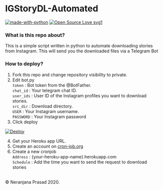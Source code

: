 <h1>IGStoryDL-Automated</h1>

[![made-with-python](https://img.shields.io/badge/Made%20with-Python-1f425f.svg)](https://www.python.org/) [![Open Source Love svg1](https://badges.frapsoft.com/os/v1/open-source.svg?v=103)](https://github.com/ellerbrock/open-source-badges/)

<h3>What is this repo about?</h3>
<p>This is a simple script written in python to automate downloading stories from Instagram. This will send you the downloaded files via a Telegram Bot<p>

<h3>How to deploy?</h3>

1) Fork this repo and change repository visibility to private.
2) Edit bot.py <br>
   `token` : Bot token from the @BotFather. <br>
   `chat_id` : Your telegram chat ID. <br>
   `user_ids` : User ID of the Instagram profiles you want to download stories. <br>
   `src_dir` : Download directory. <br>
   `USER` : Your Instagram username. <br>
   `PASSWORD` : Your Instagram password <br>
3) Click deploy

[![Deploy](https://www.herokucdn.com/deploy/button.svg)](https://heroku.com/deploy?template=https://github.com/NandiyaLive/IGStoryDL-Automated)

4) Get your Heroku app URL.
5) Create an account on [cron-job.org](https://cron-job.org)
5) Create a new cronjob<br>
   `Address` : {your-heroku-app-name}.herokuapp.com<br>
   `Schedule` : Add the time you want to send the request to download stories

<br>
© Neranjana Prasad 2020.
